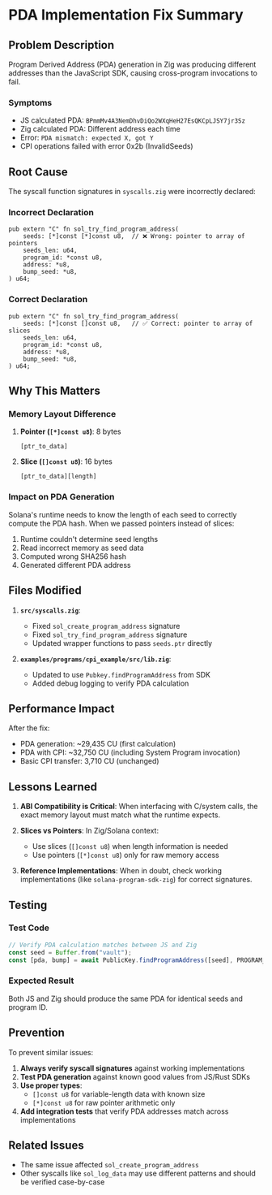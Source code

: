 # PDA Implementation Fix Summary

## Problem Description
Program Derived Address (PDA) generation in Zig was producing different addresses than the JavaScript SDK, causing cross-program invocations to fail.

### Symptoms
- JS calculated PDA: `BPmmMv4A3NemDhvDiQo2WXqHeH27EsQKCpLJSY7jr3Sz`
- Zig calculated PDA: Different address each time
- Error: `PDA mismatch: expected X, got Y`
- CPI operations failed with error 0x2b (InvalidSeeds)

## Root Cause

The syscall function signatures in `syscalls.zig` were incorrectly declared:

### Incorrect Declaration
```zig
pub extern "C" fn sol_try_find_program_address(
    seeds: [*]const [*]const u8,  // ❌ Wrong: pointer to array of pointers
    seeds_len: u64,
    program_id: *const u8,
    address: *u8,
    bump_seed: *u8,
) u64;
```

### Correct Declaration
```zig
pub extern "C" fn sol_try_find_program_address(
    seeds: [*]const []const u8,   // ✅ Correct: pointer to array of slices
    seeds_len: u64,
    program_id: *const u8,
    address: *u8,
    bump_seed: *u8,
) u64;
```

## Why This Matters

### Memory Layout Difference

1. **Pointer (`[*]const u8`)**: 8 bytes
   ```
   [ptr_to_data]
   ```

2. **Slice (`[]const u8`)**: 16 bytes
   ```
   [ptr_to_data][length]
   ```

### Impact on PDA Generation

Solana's runtime needs to know the length of each seed to correctly compute the PDA hash. When we passed pointers instead of slices:

1. Runtime couldn't determine seed lengths
2. Read incorrect memory as seed data
3. Computed wrong SHA256 hash
4. Generated different PDA address

## Files Modified

1. **`src/syscalls.zig`**:
   - Fixed `sol_create_program_address` signature
   - Fixed `sol_try_find_program_address` signature
   - Updated wrapper functions to pass `seeds.ptr` directly

2. **`examples/programs/cpi_example/src/lib.zig`**:
   - Updated to use `Pubkey.findProgramAddress` from SDK
   - Added debug logging to verify PDA calculation

## Performance Impact

After the fix:
- PDA generation: ~29,435 CU (first calculation)
- PDA with CPI: ~32,750 CU (including System Program invocation)
- Basic CPI transfer: 3,710 CU (unchanged)

## Lessons Learned

1. **ABI Compatibility is Critical**: When interfacing with C/system calls, the exact memory layout must match what the runtime expects.

2. **Slices vs Pointers**: In Zig/Solana context:
   - Use slices (`[]const u8`) when length information is needed
   - Use pointers (`[*]const u8`) only for raw memory access

3. **Reference Implementations**: When in doubt, check working implementations (like `solana-program-sdk-zig`) for correct signatures.

## Testing

### Test Code
```javascript
// Verify PDA calculation matches between JS and Zig
const seed = Buffer.from("vault");
const [pda, bump] = await PublicKey.findProgramAddress([seed], PROGRAM_ID);
```

### Expected Result
Both JS and Zig should produce the same PDA for identical seeds and program ID.

## Prevention

To prevent similar issues:

1. **Always verify syscall signatures** against working implementations
2. **Test PDA generation** against known good values from JS/Rust SDKs
3. **Use proper types**:
   - `[]const u8` for variable-length data with known size
   - `[*]const u8` for raw pointer arithmetic only
4. **Add integration tests** that verify PDA addresses match across implementations

## Related Issues

- The same issue affected `sol_create_program_address`
- Other syscalls like `sol_log_data` may use different patterns and should be verified case-by-case